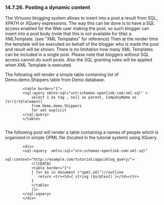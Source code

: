 <div id="blogxmltemplate" class="section">

<div class="titlepage">

<div>

<div>

### 14.7.26. Posting a dynamic content

</div>

</div>

</div>

The Virtuoso blogging system allows to insert into a post a result from
SQL, XPATH or XQuery expressions. The way this can be done is to have a
SQL access enabled for the Web user making the post, so such blogger can
insert into a post body (note that this is not available for title) a
XMLTemplate. (see "XML Templates" for reference) Then at the render time
the template will be executed on behalf of the blogger who is made the
post and result will be shown. There is no limitation how many XML
Templates can be included in a single post. Please note that bloggers
without SQL access cannot do such posts. Also the SQL granting rules
will be applied when XML Template is executed.

The following will render a simple table containing list of
Demo.demo.Shippers table from Demo database.

``` programlisting
        <table border="1">
        <sql:query xmlns:sql="urn:schemas-openlink-com:xml-sql" >
            select 1 as tag , null as parent, CompanyName as [tr!1!td!element]
            from Demo.demo.Shippers
            for xml explicit
        </sql:query>
        </table>
        
```

The following post will render a table containing a names of people
which is organized in simple OPML file (located in the tutorial system)
using XQuery.

``` programlisting
        <div>
        <sql:xquery  xmlns:sql="urn:schemas-openlink-com:xml-sql"
            sql:context="http://example.com/tutorial/apps/blog_query/">
            <![CDATA[
            <table border="1">
            { for $o in document ("opml.xml")//outline
               return <tr><td>{ string ($o/@text) }</td></tr>
            }
            </table>
            ]]>
        </sql:xquery>
        </div>
```

</div>
